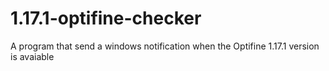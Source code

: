 # 1.17.1-optifine-checker
A program that send a windows notification when the Optifine 1.17.1 version is avaiable
